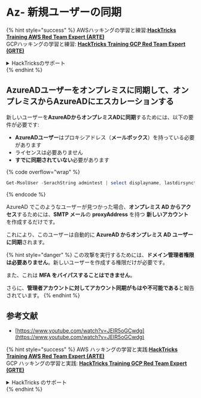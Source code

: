 # Az- 新規ユーザーの同期

{% hint style="success" %}
AWSハッキングの学習と練習:<img src="/.gitbook/assets/image.png" alt="" data-size="line">[**HackTricks Training AWS Red Team Expert (ARTE)**](https://training.hacktricks.xyz/courses/arte)<img src="/.gitbook/assets/image.png" alt="" data-size="line">\
GCPハッキングの学習と練習: <img src="/.gitbook/assets/image (2).png" alt="" data-size="line">[**HackTricks Training GCP Red Team Expert (GRTE)**<img src="/.gitbook/assets/image (2).png" alt="" data-size="line">](https://training.hacktricks.xyz/courses/grte)

<details>

<summary>HackTricksのサポート</summary>

* [**サブスクリプションプラン**](https://github.com/sponsors/carlospolop)をチェック！
* 💬 [**Discordグループ**](https://discord.gg/hRep4RUj7f)または[**telegramグループ**](https://t.me/peass)に**参加**するか、**Twitter** 🐦 [**@hacktricks\_live**](https://twitter.com/hacktricks\_live)**をフォロー**してください。
* ハッキングテクニックを共有するために、[**HackTricks**](https://github.com/carlospolop/hacktricks)と[**HackTricks Cloud**](https://github.com/carlospolop/hacktricks-cloud)のGitHubリポジトリにPRを提出してください。

</details>
{% endhint %}

## AzureADユーザーをオンプレミスに同期して、オンプレミスからAzureADにエスカレーションする

新しいユーザーを**AzureADからオンプレミスADに同期**するためには、以下の要件が必要です:

* **AzureADユーザー**はプロキシアドレス（**メールボックス**）を持っている必要があります
* ライセンスは必要ありません
* **すでに同期されていない**必要があります

{% code overflow="wrap" %}
```powershell
Get-MsolUser -SerachString admintest | select displayname, lastdirsynctime, proxyaddresses, lastpasswordchangetimestamp | fl
```
{% endcode %}

AzureAD でこのようなユーザーが見つかった場合、**オンプレミス AD からアクセス**するためには、**SMTP メール**の **proxyAddress** を持つ **新しいアカウント** を作成するだけです。

これにより、このユーザーは自動的に **AzureAD からオンプレミス AD ユーザーに同期**されます。

{% hint style="danger" %}
この攻撃を実行するためには、**ドメイン管理者権限は必要ありません**。新しいユーザーを作成する権限だけが必要です。

また、これは **MFA をバイパスすることはできません**。

さらに、**管理者アカウントに対してアカウント同期がもはや不可能である**と報告されています。
{% endhint %}

## 参考文献

* [https://www.youtube.com/watch?v=JEIR5oGCwdg](https://www.youtube.com/watch?v=JEIR5oGCwdg)

{% hint style="success" %}
AWS ハッキングの学習と実践:<img src="/.gitbook/assets/image.png" alt="" data-size="line">[**HackTricks Training AWS Red Team Expert (ARTE)**](https://training.hacktricks.xyz/courses/arte)<img src="/.gitbook/assets/image.png" alt="" data-size="line">\
GCP ハッキングの学習と実践: <img src="/.gitbook/assets/image (2).png" alt="" data-size="line">[**HackTricks Training GCP Red Team Expert (GRTE)**<img src="/.gitbook/assets/image (2).png" alt="" data-size="line">](https://training.hacktricks.xyz/courses/grte)

<details>

<summary>HackTricks のサポート</summary>

* [**サブスクリプションプラン**](https://github.com/sponsors/carlospolop)をチェック！
* 💬 [**Discord グループ**](https://discord.gg/hRep4RUj7f) に参加するか、[**telegram グループ**](https://t.me/peass) に参加するか、**Twitter** 🐦 [**@hacktricks\_live**](https://twitter.com/hacktricks\_live)** をフォローする。**
* **HackTricks** と **HackTricks Cloud** の github リポジトリに PR を提出して **ハッキングトリックを共有**する。

</details>
{% endhint %}
